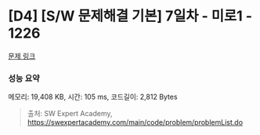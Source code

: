 # [D4] [S/W 문제해결 기본] 7일차 - 미로1 - 1226 

[문제 링크](https://swexpertacademy.com/main/code/problem/problemDetail.do?contestProbId=AV14vXUqAGMCFAYD) 

### 성능 요약

메모리: 19,408 KB, 시간: 105 ms, 코드길이: 2,812 Bytes



> 출처: SW Expert Academy, https://swexpertacademy.com/main/code/problem/problemList.do